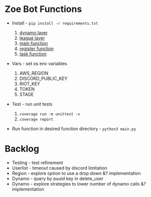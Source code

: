 # Zoe Bot Functions

- Install - `pip install -r requirements.txt`

  1. [dynamo layer](src/layers/dynamo)
  2. [league layer](src/layers/league)
  3. [main function](src/main)
  4. [register function](src/register)
  5. [task function](src/task)

- Vars - set os env variables

  1. AWS_REGION
  2. DISCORD_PUBLIC_KEY
  3. RIOT_KEY
  4. TOKEN
  5. STAGE

- Test - run unit tests

  1. `coverage run -m unittest -v`
  2. `coverage report`

- Run function in desired function directory - `python3 main.py`

# Backlog

- Testing - test refinement
- Userlist - timeout caused by discord limitation
- Region - explore option to use a drop down &? implementation
- Dynamo - query by puuid key in delete_user
- Dynamo - explore strategies to lower number of dynamo calls &? implementation
